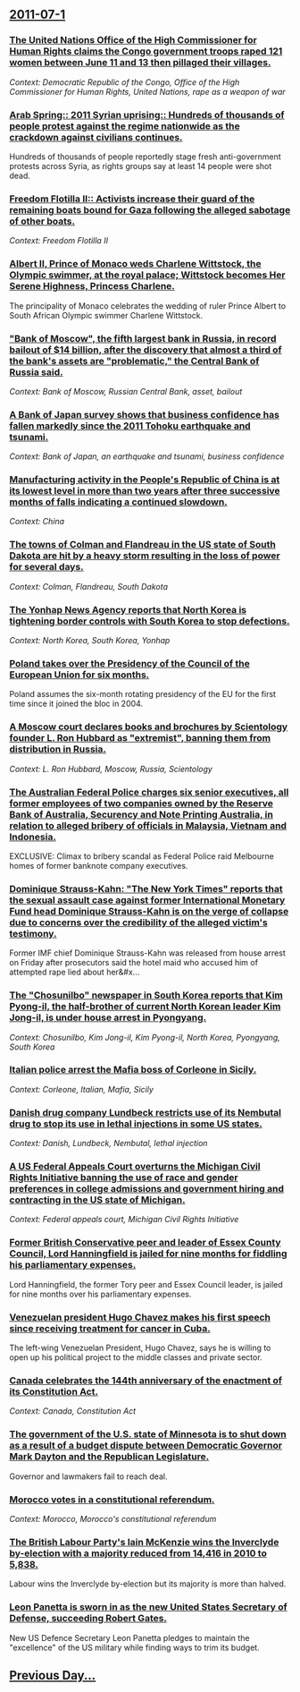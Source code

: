 ## [2011-07-1](/news/2011/07/1/index.md)

### [The United Nations Office of the High Commissioner for Human Rights claims the Congo government troops raped 121 women between June 11 and 13 then pillaged their villages. ](/news/2011/07/1/the-united-nations-office-of-the-high-commissioner-for-human-rights-claims-the-congo-government-troops-raped-121-women-between-june-11-and-1.md)
_Context: Democratic Republic of the Congo, Office of the High Commissioner for Human Rights, United Nations, rape as a weapon of war_

### [Arab Spring:: 2011 Syrian uprising:: Hundreds of thousands of people protest against the regime nationwide as the crackdown against civilians continues. ](/news/2011/07/1/arab-spring-2011-syrian-uprising-hundreds-of-thousands-of-people-protest-against-the-regime-nationwide-as-the-crackdown-against-civilian.md)
Hundreds of thousands of people reportedly stage fresh anti-government protests across Syria, as rights groups say at least 14 people were shot dead.

### [Freedom Flotilla II:: Activists increase their guard of the remaining boats bound for Gaza following the alleged sabotage of other boats. ](/news/2011/07/1/freedom-flotilla-ii-activists-increase-their-guard-of-the-remaining-boats-bound-for-gaza-following-the-alleged-sabotage-of-other-boats.md)
_Context: Freedom Flotilla II_

### [Albert II, Prince of Monaco weds Charlene Wittstock, the Olympic swimmer, at the royal palace; Wittstock becomes Her Serene Highness, Princess Charlene. ](/news/2011/07/1/albert-ii-prince-of-monaco-weds-charlene-wittstock-the-olympic-swimmer-at-the-royal-palace-wittstock-becomes-her-serene-highness-prince.md)
The principality of Monaco celebrates the wedding of ruler Prince Albert to South African Olympic swimmer Charlene Wittstock.

### ["Bank of Moscow", the fifth largest bank in Russia, in record bailout of $14 billion, after the discovery that almost a third of the bank's assets are "problematic," the Central Bank of Russia said.](/news/2011/07/1/bank-of-moscow-the-fifth-largest-bank-in-russia-in-record-bailout-of-14-billion-after-the-discovery-that-almost-a-third-of-the-bank-s.md)
_Context: Bank of Moscow, Russian Central Bank, asset, bailout_

### [A Bank of Japan survey shows that business confidence has fallen markedly since the 2011 Tohoku earthquake and tsunami. ](/news/2011/07/1/a-bank-of-japan-survey-shows-that-business-confidence-has-fallen-markedly-since-the-2011-tahoku-earthquake-and-tsunami.md)
_Context: Bank of Japan, an earthquake and tsunami, business confidence_

### [Manufacturing activity in the People's Republic of China is at its lowest level in more than two years after three successive months of falls indicating a continued slowdown. ](/news/2011/07/1/manufacturing-activity-in-the-people-s-republic-of-china-is-at-its-lowest-level-in-more-than-two-years-after-three-successive-months-of-fall.md)
_Context: China_

### [The towns of Colman and Flandreau in the US state of South Dakota are hit by a heavy storm resulting in the loss of power for several days. ](/news/2011/07/1/the-towns-of-colman-and-flandreau-in-the-us-state-of-south-dakota-are-hit-by-a-heavy-storm-resulting-in-the-loss-of-power-for-several-days.md)
_Context: Colman, Flandreau, South Dakota_

### [The Yonhap News Agency reports that North Korea is tightening border controls with South Korea to stop defections. ](/news/2011/07/1/the-yonhap-news-agency-reports-that-north-korea-is-tightening-border-controls-with-south-korea-to-stop-defections.md)
_Context: North Korea, South Korea, Yonhap_

### [Poland takes over the Presidency of the Council of the European Union for six months. ](/news/2011/07/1/poland-takes-over-the-presidency-of-the-council-of-the-european-union-for-six-months.md)
Poland assumes the six-month rotating presidency of the EU for the first time since it joined the bloc in 2004.

### [A Moscow court declares books and brochures by Scientology founder L. Ron Hubbard as "extremist", banning them from distribution in Russia. ](/news/2011/07/1/a-moscow-court-declares-books-and-brochures-by-scientology-founder-l-ron-hubbard-as-extremist-banning-them-from-distribution-in-russia.md)
_Context: L. Ron Hubbard, Moscow, Russia, Scientology_

### [The Australian Federal Police charges six senior executives, all former employees of two companies owned by the Reserve Bank of Australia, Securency and Note Printing Australia, in relation to alleged bribery of officials in Malaysia, Vietnam and Indonesia. ](/news/2011/07/1/the-australian-federal-police-charges-six-senior-executives-all-former-employees-of-two-companies-owned-by-the-reserve-bank-of-australia-s.md)
EXCLUSIVE: Climax to bribery scandal as Federal Police raid Melbourne homes of former banknote company executives.

### [Dominique Strauss-Kahn: "The New York Times" reports that the sexual assault case against former International Monetary Fund head Dominique Strauss-Kahn is on the verge of collapse due to concerns over the credibility of the alleged victim's testimony. ](/news/2011/07/1/dominique-strauss-kahn-the-new-york-times-reports-that-the-sexual-assault-case-against-former-international-monetary-fund-head-dominique.md)
Former&#x20;IMF&#x20;chief&#x20;Dominique&#x20;Strauss-Kahn&#x20;was&#x20;released&#x20;from&#x20;house&#x20;arrest&#x20;on&#x20;Friday&#x20;after&#x20;prosecutors&#x20;said&#x20;the&#x20;hotel&#x20;maid&#x20;who&#x20;accused&#x20;him&#x20;of&#x20;attempted&#x20;rape&#x20;lied&#x20;about&#x20;her&#x...

### [The "Chosunilbo" newspaper in South Korea reports that Kim Pyong-il, the half-brother of current North Korean leader Kim Jong-il, is under house arrest in Pyongyang. ](/news/2011/07/1/the-chosunilbo-newspaper-in-south-korea-reports-that-kim-pyong-il-the-half-brother-of-current-north-korean-leader-kim-jong-il-is-under-h.md)
_Context: Chosunilbo, Kim Jong-il, Kim Pyong-il, North Korea, Pyongyang, South Korea_

### [Italian police arrest the Mafia boss of Corleone in Sicily. ](/news/2011/07/1/italian-police-arrest-the-mafia-boss-of-corleone-in-sicily.md)
_Context: Corleone, Italian, Mafia, Sicily_

### [Danish drug company Lundbeck restricts use of its Nembutal drug to stop its use in lethal injections in some US states. ](/news/2011/07/1/danish-drug-company-lundbeck-restricts-use-of-its-nembutal-drug-to-stop-its-use-in-lethal-injections-in-some-us-states.md)
_Context: Danish, Lundbeck, Nembutal, lethal injection_

### [A US Federal Appeals Court overturns the Michigan Civil Rights Initiative banning the use of race and gender preferences in college admissions and government hiring and contracting in the US state of Michigan. ](/news/2011/07/1/a-us-federal-appeals-court-overturns-the-michigan-civil-rights-initiative-banning-the-use-of-race-and-gender-preferences-in-college-admissio.md)
_Context: Federal appeals court, Michigan Civil Rights Initiative_

### [Former British Conservative peer and leader of Essex County Council, Lord Hanningfield is jailed for nine months for fiddling his parliamentary expenses. ](/news/2011/07/1/former-british-conservative-peer-and-leader-of-essex-county-council-lord-hanningfield-is-jailed-for-nine-months-for-fiddling-his-parliament.md)
Lord Hanningfield, the former Tory peer and Essex Council leader, is jailed for nine months over his parliamentary expenses.

### [Venezuelan president Hugo Chavez makes his first speech since receiving treatment for cancer in Cuba. ](/news/2011/07/1/venezuelan-president-hugo-cha-vez-makes-his-first-speech-since-receiving-treatment-for-cancer-in-cuba.md)
The left-wing Venezuelan President, Hugo Chavez, says he is willing to open up his political project to the middle classes and private sector.

### [Canada celebrates the 144th anniversary of the enactment of its Constitution Act. ](/news/2011/07/1/canada-celebrates-the-144th-anniversary-of-the-enactment-of-its-constitution-act.md)
_Context: Canada, Constitution Act_

### [The government of the U.S. state of Minnesota is to shut down as a result of a budget dispute between Democratic Governor Mark Dayton and the Republican Legislature. ](/news/2011/07/1/the-government-of-the-u-s-state-of-minnesota-is-to-shut-down-as-a-result-of-a-budget-dispute-between-democratic-governor-mark-dayton-and-th.md)
Governor and lawmakers fail to reach deal.

### [Morocco votes in a constitutional referendum. ](/news/2011/07/1/morocco-votes-in-a-constitutional-referendum.md)
_Context: Morocco, Morocco's constitutional referendum_

### [The British Labour Party's Iain McKenzie wins the Inverclyde by-election with a majority reduced from 14,416 in 2010 to 5,838. ](/news/2011/07/1/the-british-labour-party-s-iain-mckenzie-wins-the-inverclyde-by-election-with-a-majority-reduced-from-14-416-in-2010-to-5-838.md)
Labour wins the Inverclyde by-election but its majority is more than halved.

### [Leon Panetta is sworn in as the new United States Secretary of Defense, succeeding Robert Gates. ](/news/2011/07/1/leon-panetta-is-sworn-in-as-the-new-united-states-secretary-of-defense-succeeding-robert-gates.md)
New US Defence Secretary Leon Panetta pledges to maintain the &quot;excellence&quot; of the US military while finding ways to trim its budget.

## [Previous Day...](/news/2011/06/30/index.md)

